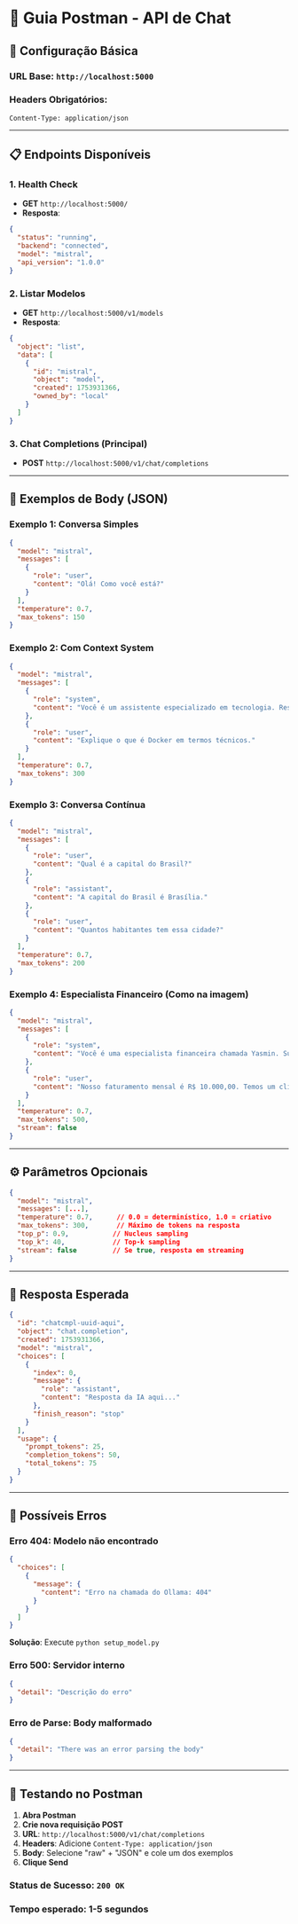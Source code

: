 # 📡 Guia Postman - API de Chat

## 🚀 Configuração Básica

### **URL Base**: `http://localhost:5000`

### **Headers Obrigatórios**:
```
Content-Type: application/json
```

---

## 📋 **Endpoints Disponíveis**

### 1. **Health Check** 
- **GET** `http://localhost:5000/`
- **Resposta**:
```json
{
  "status": "running",
  "backend": "connected",
  "model": "mistral",
  "api_version": "1.0.0"
}
```

### 2. **Listar Modelos**
- **GET** `http://localhost:5000/v1/models`
- **Resposta**:
```json
{
  "object": "list",
  "data": [
    {
      "id": "mistral",
      "object": "model",
      "created": 1753931366,
      "owned_by": "local"
    }
  ]
}
```

### 3. **Chat Completions** (Principal)
- **POST** `http://localhost:5000/v1/chat/completions`

---

## 💬 **Exemplos de Body (JSON)**

### **Exemplo 1: Conversa Simples**
```json
{
  "model": "mistral",
  "messages": [
    {
      "role": "user",
      "content": "Olá! Como você está?"
    }
  ],
  "temperature": 0.7,
  "max_tokens": 150
}
```

### **Exemplo 2: Com Context System**
```json
{
  "model": "mistral",
  "messages": [
    {
      "role": "system",
      "content": "Você é um assistente especializado em tecnologia. Responda de forma técnica e precisa."
    },
    {
      "role": "user",
      "content": "Explique o que é Docker em termos técnicos."
    }
  ],
  "temperature": 0.7,
  "max_tokens": 300
}
```

### **Exemplo 3: Conversa Contínua**
```json
{
  "model": "mistral",
  "messages": [
    {
      "role": "user",
      "content": "Qual é a capital do Brasil?"
    },
    {
      "role": "assistant", 
      "content": "A capital do Brasil é Brasília."
    },
    {
      "role": "user",
      "content": "Quantos habitantes tem essa cidade?"
    }
  ],
  "temperature": 0.7,
  "max_tokens": 200
}
```

### **Exemplo 4: Especialista Financeiro (Como na imagem)**
```json
{
  "model": "mistral",
  "messages": [
    {
      "role": "system",
      "content": "Você é uma especialista financeira chamada Yasmin. Sua função é controlar a saúde financeira da empresa Mundo do Software. Responda em português brasileiro, de forma objetiva e sem inventar informações."
    },
    {
      "role": "user",
      "content": "Nosso faturamento mensal é R$ 10.000,00. Temos um cliente apenas e estamos no regime tributário do simples nacional, sou o único sócio e não tenho colaboradores. Sabendo disso, prepare um planejamento financeiro para esse negócio, divida todas as despesas e mostre quanto podemos usar para benefício próprio, lucro e pró-labore."
    }
  ],
  "temperature": 0.7,
  "max_tokens": 500,
  "stream": false
}
```

---

## ⚙️ **Parâmetros Opcionais**

```json
{
  "model": "mistral",
  "messages": [...],
  "temperature": 0.7,      // 0.0 = determinístico, 1.0 = criativo
  "max_tokens": 300,       // Máximo de tokens na resposta
  "top_p": 0.9,           // Nucleus sampling
  "top_k": 40,            // Top-k sampling
  "stream": false         // Se true, resposta em streaming
}
```

---

## 📨 **Resposta Esperada**

```json
{
  "id": "chatcmpl-uuid-aqui",
  "object": "chat.completion",
  "created": 1753931366,
  "model": "mistral",
  "choices": [
    {
      "index": 0,
      "message": {
        "role": "assistant",
        "content": "Resposta da IA aqui..."
      },
      "finish_reason": "stop"
    }
  ],
  "usage": {
    "prompt_tokens": 25,
    "completion_tokens": 50,
    "total_tokens": 75
  }
}
```

---

## 🚨 **Possíveis Erros**

### **Erro 404**: Modelo não encontrado
```json
{
  "choices": [
    {
      "message": {
        "content": "Erro na chamada do Ollama: 404"
      }
    }
  ]
}
```
**Solução**: Execute `python setup_model.py`

### **Erro 500**: Servidor interno
```json
{
  "detail": "Descrição do erro"
}
```

### **Erro de Parse**: Body malformado
```json
{
  "detail": "There was an error parsing the body"
}
```

---

## 🧪 **Testando no Postman**

1. **Abra Postman**
2. **Crie nova requisição POST**
3. **URL**: `http://localhost:5000/v1/chat/completions`
4. **Headers**: Adicione `Content-Type: application/json`
5. **Body**: Selecione "raw" + "JSON" e cole um dos exemplos
6. **Clique Send**

### **Status de Sucesso**: `200 OK`
### **Tempo esperado**: 1-5 segundos
